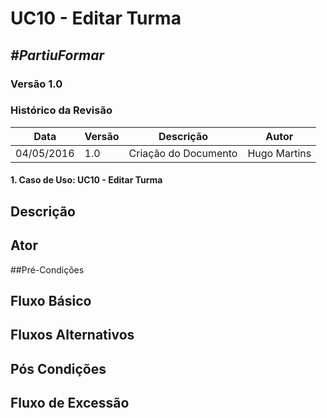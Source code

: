 # **UC10 - Editar Turma**

##  ***#PartiuFormar***

### **Versão 1.0**

### Histórico da Revisão
Data|Versão|Descrição|Autor
-----|------|---------|-------
04/05/2016| 1.0 |Criação do Documento | Hugo Martins

#### 1. Caso de Uso: UC10 - Editar Turma

## Descrição

## Ator

##Pré-Condições

## Fluxo Básico 
	
## Fluxos Alternativos

## Pós Condições

## Fluxo de Excessão
